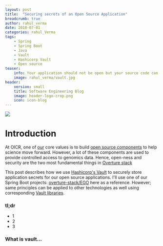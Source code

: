 ```yaml
---
layout: post
title:  "Securing secrets of an Open Source Application"
breadcrumb: true
author: rahul_verma
date: 2018-07-01
categories: rahul_Verma
tags:
    - Spring
    - Spring Boot
    - Java
    - Vault
    - Hashicorp Vault
    - Open source
teaser:
    info: Your application should not be open but your source code can (should) be
    image: rahul_verma/vault.jpg
header:
    version: small
    title: Software Engineering Blog
    image: header-logo-crop.png
    icon: icon-blog
---
```


<image src="{{ site.urlimg }}/rahul_verma/open-and-secure.png" />

# Introduction

At OICR, one of [our](http://softeng.oicr.on.ca/team/) core values is to build [open source components](https://github.com/overture-stack) to help science move forward. However, a lot of these components are used to provide controlled access to genomics data. Hence, open-ness and security are the two most fundamental things in [Overture stack](https://overture.bio/)

This post describes how we use [Hashicorp's Vault](https://www.vaultproject.io/) to securely store application secrets for our open source applications. I'll use one of our Spring Boot projects: [overture-stack/EGO](http://www.overture.bio/products/ego) here as a reference. However; same principles can be applied to other technologies as well using corresponding [Vault libraries](https://www.vaultproject.io/api/libraries.html).

### tl;dr

- 1
- 2
- 3

### What is vault...
